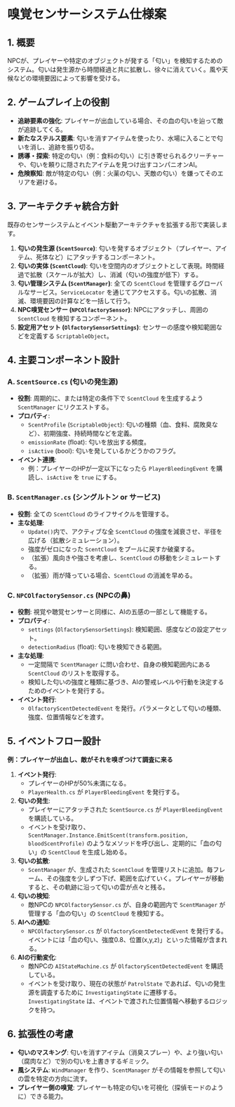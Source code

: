 # 嗅覚センサーシステム仕様案

## 1. 概要

NPCが、プレイヤーや特定のオブジェクトが発する「匂い」を検知するためのシステム。匂いは発生源から時間経過と共に拡散し、徐々に消えていく。風や天候などの環境要因によって影響を受ける。

## 2. ゲームプレイ上の役割

-   **追跡要素の強化**: プレイヤーが出血している場合、その血の匂いを辿って敵が追跡してくる。
-   **新たなステルス要素**: 匂いを消すアイテムを使ったり、水場に入ることで匂いを消し、追跡を振り切る。
-   **誘導・探索**: 特定の匂い（例：食料の匂い）に引き寄せられるクリーチャーや、匂いを頼りに隠されたアイテムを見つけ出すコンパニオンAI。
-   **危険察知**: 敵が特定の匂い（例：火薬の匂い、天敵の匂い）を嫌ってそのエリアを避ける。

## 3. アーキテクチャ統合方針

既存のセンサーシステムとイベント駆動アーキテクチャを拡張する形で実装します。

1.  **匂いの発生源 (`ScentSource`)**: 匂いを発するオブジェクト（プレイヤー、アイテム、死体など）にアタッチするコンポーネント。
2.  **匂いの実体 (`ScentCloud`)**: 匂いを空間内のオブジェクトとして表現。時間経過で拡散（スケールが拡大）し、消滅（匂いの強度が低下）する。
3.  **匂い管理システム (`ScentManager`)**: 全ての `ScentCloud` を管理するグローバルなサービス。`ServiceLocator` を通じてアクセスする。匂いの拡散、消滅、環境要因の計算などを一括して行う。
4.  **NPC嗅覚センサー (`NPCOlfactorySensor`)**: NPCにアタッチし、周囲の `ScentCloud` を検知するコンポーネント。
5.  **設定用アセット (`OlfactorySensorSettings`)**: センサーの感度や検知範囲などを定義する `ScriptableObject`。

## 4. 主要コンポーネント設計

### A. `ScentSource.cs` (匂いの発生源)

-   **役割**: 周期的に、または特定の条件下で `ScentCloud` を生成するよう `ScentManager` にリクエストする。
-   **プロパティ**:
    -   `ScentProfile` (`ScriptableObject`): 匂いの種類（血、食料、腐敗臭など）、初期強度、持続時間などを定義。
    -   `emissionRate` (float): 匂いを放出する頻度。
    -   `isActive` (bool): 匂いを発しているかどうかのフラグ。
-   **イベント連携**:
    -   例：プレイヤーのHPが一定以下になったら `PlayerBleedingEvent` を購読し、`isActive` を `true` にする。

### B. `ScentManager.cs` (シングルトン or サービス)

-   **役割**: 全ての `ScentCloud` のライフサイクルを管理する。
-   **主な処理**:
    -   `Update()`内で、アクティブな全 `ScentCloud` の強度を減衰させ、半径を広げる（拡散シミュレーション）。
    -   強度がゼロになった `ScentCloud` をプールに戻すか破棄する。
    -   （拡張）風向きや強さを考慮し、`ScentCloud` の移動をシミュレートする。
    -   （拡張）雨が降っている場合、`ScentCloud` の消滅を早める。

### C. `NPCOlfactorySensor.cs` (NPCの鼻)

-   **役割**: 視覚や聴覚センサーと同様に、AIの五感の一部として機能する。
-   **プロパティ**:
    -   `settings` (`OlfactorySensorSettings`): 検知範囲、感度などの設定アセット。
    -   `detectionRadius` (float): 匂いを検知できる範囲。
-   **主な処理**:
    -   一定間隔で `ScentManager` に問い合わせ、自身の検知範囲内にある `ScentCloud` のリストを取得する。
    -   検知した匂いの強度と種類に基づき、AIの警戒レベルや行動を決定するためのイベントを発行する。
-   **イベント発行**:
    -   `OlfactoryScentDetectedEvent` を発行。パラメータとして匂いの種類、強度、位置情報などを渡す。

## 5. イベントフロー設計

**例：プレイヤーが出血し、敵がそれを嗅ぎつけて調査に来る**

1.  **イベント発行**:
    -   プレイヤーのHPが50%未満になる。
    -   `PlayerHealth.cs` が `PlayerBleedingEvent` を発行する。
2.  **匂いの発生**:
    -   プレイヤーにアタッチされた `ScentSource.cs` が `PlayerBleedingEvent` を購読している。
    -   イベントを受け取り、`ScentManager.Instance.EmitScent(transform.position, bloodScentProfile)` のようなメソッドを呼び出し、定期的に「血の匂い」の `ScentCloud` を生成し始める。
3.  **匂いの拡散**:
    -   `ScentManager` が、生成された `ScentCloud` を管理リストに追加。毎フレーム、その強度を少しずつ下げ、範囲を広げていく。プレイヤーが移動すると、その軌跡に沿って匂いの雲が点々と残る。
4.  **匂いの検知**:
    -   敵NPCの `NPCOlfactorySensor.cs` が、自身の範囲内で `ScentManager` が管理する「血の匂い」の `ScentCloud` を検知する。
5.  **AIへの通知**:
    -   `NPCOlfactorySensor.cs` が `OlfactoryScentDetectedEvent` を発行する。イベントには「血の匂い、強度0.8、位置(x,y,z)」といった情報が含まれる。
6.  **AIの行動変化**:
    -   敵NPCの `AIStateMachine.cs` が `OlfactoryScentDetectedEvent` を購読している。
    -   イベントを受け取り、現在の状態が `PatrolState` であれば、匂いの発生源を調査するために `InvestigatingState` に遷移する。`InvestigatingState` は、イベントで渡された位置情報へ移動するロジックを持つ。

## 6. 拡張性の考慮

-   **匂いのマスキング**: 匂いを消すアイテム（消臭スプレー）や、より強い匂い（腐肉など）で別の匂いを上書きするギミック。
-   **風システム**: `WindManager` を作り、`ScentManager` がその情報を参照して匂いの雲を特定の方向に流す。
-   **プレイヤー側の嗅覚**: プレイヤーも特定の匂いを可視化（探偵モードのように）できる能力。

